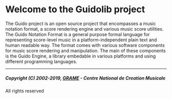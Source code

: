 Welcome to the Guidolib project
======================================================================


The Guido project is an open source project that encompasses a music notation format, a score rendering engine and various music score utilities. The Guido Notation Format is a general purpose formal language for representing score-level music in a platform-independent plain text and human readable way. The format comes with various software components for music score rendering and manipulation. The main of these components is the Guido Engine, a library embedable in various platforms and using different programming languages.



-----------------
##### Copyright (C) 2002-2019, [GRAME](http://www.grame.fr) - Centre National de Creation Musicale   
All rights reserved
